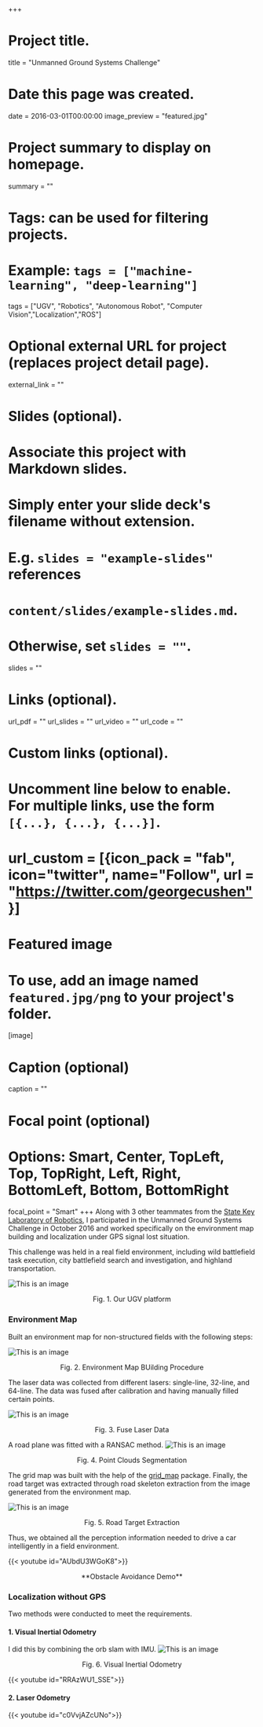 +++
# Project title.
title = "Unmanned Ground Systems Challenge"

# Date this page was created.
date = 2016-03-01T00:00:00
image_preview = "featured.jpg"
# Project summary to display on homepage.
summary = ""

# Tags: can be used for filtering projects.
# Example: `tags = ["machine-learning", "deep-learning"]`
tags = ["UGV",  "Robotics", "Autonomous Robot", "Computer Vision","Localization","ROS"]

# Optional external URL for project (replaces project detail page).
external_link = ""

# Slides (optional).
#   Associate this project with Markdown slides.
#   Simply enter your slide deck's filename without extension.
#   E.g. `slides = "example-slides"` references 
#   `content/slides/example-slides.md`.
#   Otherwise, set `slides = ""`.
slides = ""

# Links (optional).
url_pdf = ""
url_slides = ""
url_video = ""
url_code = ""

# Custom links (optional).
#   Uncomment line below to enable. For multiple links, use the form `[{...}, {...}, {...}]`.
# url_custom = [{icon_pack = "fab", icon="twitter", name="Follow", url = "https://twitter.com/georgecushen"}]

# Featured image
# To use, add an image named `featured.jpg/png` to your project's folder. 
[image]
  # Caption (optional)
  caption = ""
  
  # Focal point (optional)
  # Options: Smart, Center, TopLeft, Top, TopRight, Left, Right, BottomLeft, Bottom, BottomRight
  focal_point = "Smart"
+++
Along with 3 other teammates from the [State Key Laboratory of Robotics](http://english.sia.cas.cn/rh/rp/201408/t20140814_125856.html), 
I participated in the Unmanned Ground Systems Challenge in October 2016 and worked specifically on the environment map 
building and localization under GPS signal lost situation.

This challenge was held in a real field environment, 
including wild battlefield task execution, 
city battlefield search and investigation, and highland transportation. 

![This is an image](ugv_1.png)
<center>Fig. 1. Our UGV platform</center>

### Environment Map


Built an environment map for non-structured fields with the following steps:

![This is an image](Slide6.png)
<center>Fig. 2. Environment Map BUilding Procedure</center>

The laser data was collected from different lasers: single-line, 32-line, and 64-line. 
The data was fused after calibration and having manually filled certain points.

![This is an image](Slide7.png)
<center>Fig. 3. Fuse Laser Data</center>

A road plane was fitted with a RANSAC method.
![This is an image](Slide8.png)
<center>Fig. 4. Point Clouds Segmentation</center>

The grid map was built with the help of the [grid_map](https://github.com/ANYbotics/grid_map) package. 
Finally, the road target was extracted through road skeleton extraction from the image generated from the environment map.

![This is an image](Slide9.png)
<center>Fig. 5. Road Target Extraction</center>

Thus, we obtained all the perception information needed to drive a car intelligently in a field environment.

{{< youtube id="AUbdU3WGoK8">}}
<center>**Obstacle Avoidance Demo**</center>

### Localization without GPS


Two methods were conducted to meet the requirements. 


#### 1. Visual Inertial Odometry


I did this by combining the orb slam with IMU.
![This is an image](Slide10.png)
<center>Fig. 6. Visual Inertial Odometry</center>

{{< youtube id="RRAzWU1_SSE">}}


#### 2. Laser Odometry   

{{< youtube id="c0VvjAZcUNo">}}


